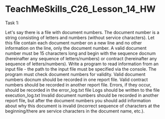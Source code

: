 # TeachMeSkills_C26_Lesson_14_HW


Task 1:

Let's say there is a file with document numbers.
The document number is a string consisting of letters and numbers (without service characters).
Let this file contain each document number on a new line and no other information on the line, only the document number.
A valid document number must be 15 characters long and begin with the sequence docnum (hereinafter any sequence of letters/numbers) or contract (hereinafter any sequence of letters/numbers).
Write a program to read information from an input file - the path to the input file must be specified via the console.
The program must check document numbers for validity.
Valid document numbers docnum should be recorded in one report file.
Valid contract numbers should be recorded in another report file.
Errors, if they occur, should be recorded in the error_log.txt file
Logs should be written to the file execution_log.txt
Invalid document numbers should be recorded in another report file, but after the document numbers you should add information about why this document is invalid (incorrect sequence of characters at the beginning/there are service characters in the document name, etc.).
